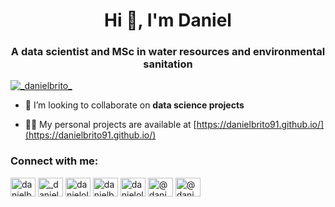 <h1 align="center">Hi 👋, I'm Daniel</h1>
<h3 align="center">A data scientist and MSc in water resources and environmental sanitation</h3>

<p align="left"> <a href="https://twitter.com/_danielbrito_" target="blank"><img src="https://img.shields.io/twitter/follow/_danielbrito_?logo=twitter&style=for-the-badge" alt="_danielbrito_" /></a> </p>

- 👯 I’m looking to collaborate on **data science projects**

- 👨‍💻 My personal projects are available at [https://danielbrito91.github.io/](https://danielbrito91.github.io/)


<h3 align="left">Connect with me:</h3>
<p align="left">
<a href="https://dev.to/danielbrito91" target="blank"><img align="center" src="https://raw.githubusercontent.com/rahuldkjain/github-profile-readme-generator/master/src/images/icons/Social/devto.svg" alt="danielbrito91" height="30" width="40" /></a>
<a href="https://twitter.com/_danielbrito_" target="blank"><img align="center" src="https://raw.githubusercontent.com/rahuldkjain/github-profile-readme-generator/master/src/images/icons/Social/twitter.svg" alt="_danielbrito_" height="30" width="40" /></a>
<a href="https://linkedin.com/in/danieloliveiradebrito" target="blank"><img align="center" src="https://raw.githubusercontent.com/rahuldkjain/github-profile-readme-generator/master/src/images/icons/Social/linked-in-alt.svg" alt="danieloliveiradebrito" height="30" width="40" /></a>
<a href="https://kaggle.com/danielbrito" target="blank"><img align="center" src="https://raw.githubusercontent.com/rahuldkjain/github-profile-readme-generator/master/src/images/icons/Social/kaggle.svg" alt="danielbrito" height="30" width="40" /></a>
<a href="https://instagram.com/danieloliveiradebrito" target="blank"><img align="center" src="https://raw.githubusercontent.com/rahuldkjain/github-profile-readme-generator/master/src/images/icons/Social/instagram.svg" alt="danieloliveiradebrito" height="30" width="40" /></a>
<a href="https://medium.com/@danieloliveiradebrito" target="blank"><img align="center" src="https://raw.githubusercontent.com/rahuldkjain/github-profile-readme-generator/master/src/images/icons/Social/medium.svg" alt="@danieloliveiradebrito" height="30" width="40" /></a>
<a href="https://www.hackerearth.com/@danieloliveirad1" target="blank"><img align="center" src="https://raw.githubusercontent.com/rahuldkjain/github-profile-readme-generator/master/src/images/icons/Social/hackerearth.svg" alt="@danieloliveirad1" height="30" width="40" /></a>
</p>
